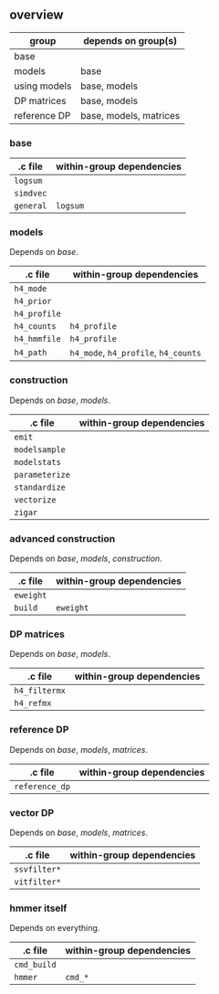 
## overview

| group        | depends on group(s)    |
|--------------|------------------------|
| base         |                        |
| models       | base                   |
| using models | base, models           |
| DP matrices  | base, models           |
| reference DP | base, models, matrices |


### base 

| .c file   | within-group dependencies |
|-----------|---------------------------|
| `logsum`  |                           |
| `simdvec` |                           |
| `general` | `logsum`                  |


### models 

Depends on _base_.

| .c file      | within-group dependencies |
|--------------|---------------------------|
| `h4_mode`    |                           |
| `h4_prior`   |                           |
| `h4_profile` |                           |
| `h4_counts`  | `h4_profile`              |
| `h4_hmmfile` | `h4_profile`              |
| `h4_path`    | `h4_mode`, `h4_profile`, `h4_counts`  |


### construction

Depends on _base_, _models_.

| .c file        | within-group dependencies    |
|----------------|------------------------------|
| `emit`         |                              |
| `modelsample`  |                              |
| `modelstats`   |                              |
| `parameterize` |                              | 
| `standardize`  |                              |
| `vectorize`    |                              |
| `zigar`        |                              |



### advanced construction

Depends on _base_, _models_, _construction_.

| .c file        | within-group dependencies    |
|----------------|------------------------------|
| `eweight`      |                              |
| `build`        | `eweight`                    |



### DP matrices

Depends on _base_, _models_.

| .c file        | within-group dependencies    |
|----------------|------------------------------|
| `h4_filtermx`  |                              |
| `h4_refmx`     |                              |


### reference DP

Depends on _base_, _models_, _matrices_.

| .c file        | within-group dependencies    |
|----------------|------------------------------|
| `reference_dp` |                              |


### vector DP

Depends on _base_, _models_, _matrices_.

| .c file         | within-group dependencies    |
|-----------------|------------------------------|
| `ssvfilter*`    |                              |
| `vitfilter*`    |                              |


### hmmer itself

Depends on everything.

| .c file         | within-group dependencies    |
|-----------------|------------------------------|
| `cmd_build`     |                              |
| `hmmer`         | `cmd_*`                      |


